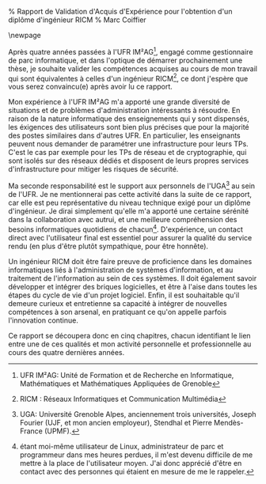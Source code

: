 % Rapport de Validation d'Acquis d'Expérience
  pour l'obtention d'un diplôme d'ingénieur RICM
% Marc Coiffier

\newpage

Après quatre années passées à l'UFR IM²AG[^ufrimag], engagé comme
gestionnaire de parc informatique, et dans l'optique de démarrer
prochainement une thèse, je souhaite valider les compétences acquises
au cours de mon travail qui sont équivalentes à celles d'un ingénieur
RICM[^ricm], ce dont j'espère que vous serez convaincu(e) après avoir
lu ce rapport.

Mon expérience à l'UFR IM²AG m'a apporté une grande diversité de
situations et de problèmes d'administration intéressants à
résoudre. En raison de la nature informatique des enseignements qui y
sont dispensés, les éxigences des utilisateurs sont bien plus précises
que pour la majorité des postes similaires dans d'autres UFR. En
particulier, les enseignants peuvent nous demander de paramétrer une
infrastructure pour leurs TPs. C'est le cas par exemple pour
les TPs de réseau et de cryptographie, qui sont isolés sur des réseaux
dédiés et disposent de leurs propres services d'infrastructure pour
mitiger les risques de sécurité.

Ma seconde responsabilité est le support aux personnels de l'UGA[^uga]
au sein de l'UFR. Je ne mentionnerai pas cette activité dans la suite
de ce rapport, car elle est peu représentative du niveau technique
exigé pour un diplôme d'ingénieur. Je dirai simplement qu'elle m'a
apporté une certaine sérénité dans la collaboration avec autrui, et
une meilleure compréhension des besoins informatiques quotidiens de
chacun[^daily-needs]. D'expérience, un contact direct avec
l'utilisateur final est essentiel pour assurer la qualité du service
rendu (en plus d'être plutôt sympathique, pour être honnête).

Un ingénieur RICM doit être faire preuve de proficience dans les
domaines informatiques liés à l'administration de systèmes
d'information, et au traitement de l'information au sein de ces
systèmes. Il doit également savoir développer et intégrer des briques
logicielles, et être à l'aise dans toutes les étapes du cycle de vie
d'un projet logiciel. Enfin, il est souhaitable qu'il demeure curieux
et entretienne sa capacité à intégrer de nouvelles compétences à son
arsenal, en pratiquant ce qu'on appelle parfois l'innovation continue.

Ce rapport se découpera donc en cinq chapitres, chacun identifiant le
lien entre une de ces qualités et mon activité personnelle et
professionnelle au cours des quatre dernières années.

[^ricm]: RICM : Réseaux Informatiques et Communication Multimédia
[^ufrimag]: UFR IM²AG: Unité de Formation et de Recherche en
Informatique, Mathématiques et Mathématiques Appliquées de Grenoble
[^uga]: UGA: Université Grenoble Alpes, anciennement trois
universités, Joseph Fourier (UJF, et mon ancien employeur), Stendhal
et Pierre Mendès-France (UPMF).

[^daily-needs]: étant moi-même utilisateur de Linux, administrateur de
  parc et programmeur dans mes heures perdues, il m'est devenu
  difficile de me mettre à la place de l'utilisateur moyen. J'ai donc
  apprécié d'être en contact avec des personnes qui étaient en mesure
  de me le rappeler.
